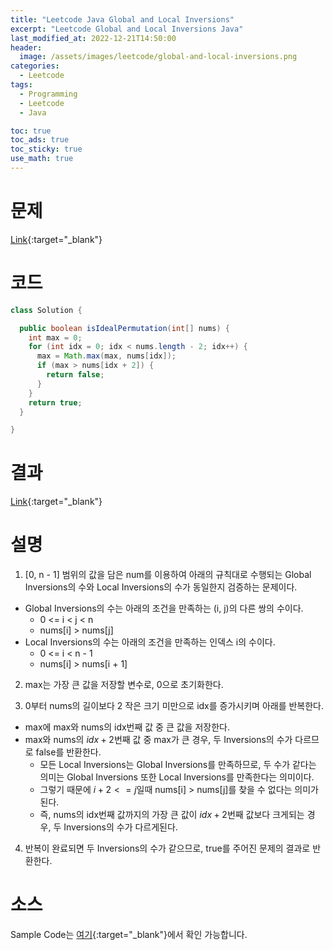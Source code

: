 ```yaml
---
title: "Leetcode Java Global and Local Inversions"
excerpt: "Leetcode Global and Local Inversions Java"
last_modified_at: 2022-12-21T14:50:00
header:
  image: /assets/images/leetcode/global-and-local-inversions.png
categories:
  - Leetcode
tags:
  - Programming
  - Leetcode
  - Java

toc: true
toc_ads: true
toc_sticky: true
use_math: true
---
```

# 문제
[Link](https://leetcode.com/problems/global-and-local-inversions){:target="_blank"}

# 코드
```java
class Solution {

  public boolean isIdealPermutation(int[] nums) {
    int max = 0;
    for (int idx = 0; idx < nums.length - 2; idx++) {
      max = Math.max(max, nums[idx]);
      if (max > nums[idx + 2]) {
        return false;
      }
    }
    return true;
  }

}
```

# 결과
[Link](https://leetcode.com/problems/global-and-local-inversions/submissions/863035832/){:target="_blank"}

# 설명
1. [0, n - 1] 범위의 값을 담은 num를 이용하여 아래의 규칙대로 수행되는 Global Inversions의 수와 Local Inversions의 수가 동일한지 검증하는 문제이다.
- Global Inversions의 수는 아래의 조건을 만족하는 (i, j)의 다른 쌍의 수이다.
  - 0 <= i < j < n
  - nums[i] > nums[j]
- Local Inversions의 수는 아래의 조건을 만족하는 인덱스 i의 수이다.
  - 0 <= i < n - 1
  - nums[i] > nums[i + 1]

2. max는 가장 큰 값을 저장할 변수로, 0으로 초기화한다.

3. 0부터 nums의 길이보다 2 작은 크기 미만으로 idx를 증가시키며 아래를 반복한다.
- max에 max와 nums의 idx번째 값 중 큰 값을 저장한다.
- max와 nums의 $idx + 2$번째 값 중 max가 큰 경우, 두 Inversions의 수가 다르므로 false를 반환한다.
  - 모든 Local Inversions는 Global Inversions를 만족하므로, 두 수가 같다는 의미는 Global Inversions 또한 Local Inversions를 만족한다는 의미이다.
  - 그렇기 때문에 $i + 2 <= j$일때 nums[i] > nums[j]를 찾을 수 없다는 의미가 된다.
  - 즉, nums의 idx번째 값까지의 가장 큰 값이 $idx + 2$번째 값보다 크게되는 경우, 두 Inversions의 수가 다르게된다.

4. 반복이 완료되면 두 Inversions의 수가 같으므로, true를 주어진 문제의 결과로 반환한다.

# 소스
Sample Code는 [여기](https://github.com/GracefulSoul/leetcode/blob/master/src/main/java/gracefulsoul/problems/GlobalAndLocalInversions.java){:target="_blank"}에서 확인 가능합니다.